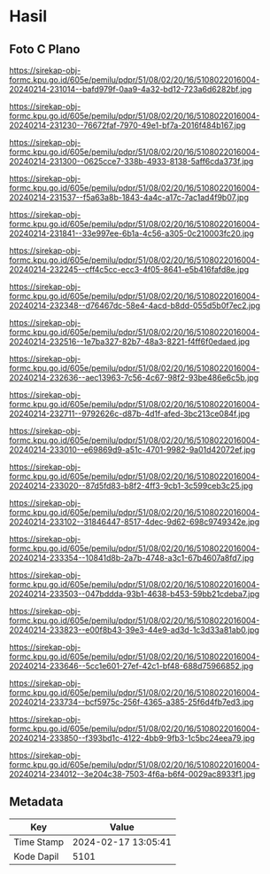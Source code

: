 # Hasil

## Foto C Plano

https://sirekap-obj-formc.kpu.go.id/605e/pemilu/pdpr/51/08/02/20/16/5108022016004-20240214-231014--bafd979f-0aa9-4a32-bd12-723a6d6282bf.jpg

https://sirekap-obj-formc.kpu.go.id/605e/pemilu/pdpr/51/08/02/20/16/5108022016004-20240214-231230--76672faf-7970-49e1-bf7a-2016f484b167.jpg

https://sirekap-obj-formc.kpu.go.id/605e/pemilu/pdpr/51/08/02/20/16/5108022016004-20240214-231300--0625cce7-338b-4933-8138-5aff6cda373f.jpg

https://sirekap-obj-formc.kpu.go.id/605e/pemilu/pdpr/51/08/02/20/16/5108022016004-20240214-231537--f5a63a8b-1843-4a4c-a17c-7ac1ad4f9b07.jpg

https://sirekap-obj-formc.kpu.go.id/605e/pemilu/pdpr/51/08/02/20/16/5108022016004-20240214-231841--33e997ee-6b1a-4c56-a305-0c210003fc20.jpg

https://sirekap-obj-formc.kpu.go.id/605e/pemilu/pdpr/51/08/02/20/16/5108022016004-20240214-232245--cff4c5cc-ecc3-4f05-8641-e5b416fafd8e.jpg

https://sirekap-obj-formc.kpu.go.id/605e/pemilu/pdpr/51/08/02/20/16/5108022016004-20240214-232348--d76467dc-58e4-4acd-b8dd-055d5b0f7ec2.jpg

https://sirekap-obj-formc.kpu.go.id/605e/pemilu/pdpr/51/08/02/20/16/5108022016004-20240214-232516--1e7ba327-82b7-48a3-8221-f4ff6f0edaed.jpg

https://sirekap-obj-formc.kpu.go.id/605e/pemilu/pdpr/51/08/02/20/16/5108022016004-20240214-232636--aec13963-7c56-4c67-98f2-93be486e6c5b.jpg

https://sirekap-obj-formc.kpu.go.id/605e/pemilu/pdpr/51/08/02/20/16/5108022016004-20240214-232711--9792626c-d87b-4d1f-afed-3bc213ce084f.jpg

https://sirekap-obj-formc.kpu.go.id/605e/pemilu/pdpr/51/08/02/20/16/5108022016004-20240214-233010--e69869d9-a51c-4701-9982-9a01d42072ef.jpg

https://sirekap-obj-formc.kpu.go.id/605e/pemilu/pdpr/51/08/02/20/16/5108022016004-20240214-233020--87d5fd83-b8f2-4ff3-9cb1-3c599ceb3c25.jpg

https://sirekap-obj-formc.kpu.go.id/605e/pemilu/pdpr/51/08/02/20/16/5108022016004-20240214-233102--31846447-8517-4dec-9d62-698c9749342e.jpg

https://sirekap-obj-formc.kpu.go.id/605e/pemilu/pdpr/51/08/02/20/16/5108022016004-20240214-233354--10841d8b-2a7b-4748-a3c1-67b4607a8fd7.jpg

https://sirekap-obj-formc.kpu.go.id/605e/pemilu/pdpr/51/08/02/20/16/5108022016004-20240214-233503--047bddda-93b1-4638-b453-59bb21cdeba7.jpg

https://sirekap-obj-formc.kpu.go.id/605e/pemilu/pdpr/51/08/02/20/16/5108022016004-20240214-233823--e00f8b43-39e3-44e9-ad3d-1c3d33a81ab0.jpg

https://sirekap-obj-formc.kpu.go.id/605e/pemilu/pdpr/51/08/02/20/16/5108022016004-20240214-233646--5cc1e601-27ef-42c1-bf48-688d75966852.jpg

https://sirekap-obj-formc.kpu.go.id/605e/pemilu/pdpr/51/08/02/20/16/5108022016004-20240214-233734--bcf5975c-256f-4365-a385-25f6d4fb7ed3.jpg

https://sirekap-obj-formc.kpu.go.id/605e/pemilu/pdpr/51/08/02/20/16/5108022016004-20240214-233850--f393bd1c-4122-4bb9-9fb3-1c5bc24eea79.jpg

https://sirekap-obj-formc.kpu.go.id/605e/pemilu/pdpr/51/08/02/20/16/5108022016004-20240214-234012--3e204c38-7503-4f6a-b6f4-0029ac8933f1.jpg


## Metadata

| Key        | Value               |
| ---------- | ------------------- |
| Time Stamp | 2024-02-17 13:05:41 |
| Kode Dapil | 5101                |




